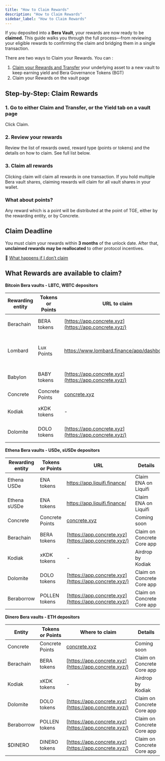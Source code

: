 ```yaml
---
title: "How to Claim Rewards"
description: "How to Claim Rewards"
sidebar_label: "How to Claim Rewards"
---
```



If you deposited into a **Bera Vault**, your rewards are now ready to be **claimed.** This guide walks you through the full process—from reviewing your eligible rewards to confirming the claim and bridging them in a single transaction.

There are two ways to Claim your Rewards. You can :

1. [Claim your Rewards and Transfer](./claim-and-transfer.md) your underlying asset to a new vault to keep earning yield and Bera Governance Tokens (BGT)
2. Claim your Rewards on the vault page

## Step-by-Step: Claim Rewards

### 1. Go to either Claim and Transfer, or the Yield tab on a vault page

Click Claim.

### 2. Review your rewards

Review the list of rewards owed, reward type (points or tokens) and the details on how to claim. See full list below.

### 3. Claim all rewards

Clicking claim will claim all rewards in one transaction. If you hold multiple Bera vault shares, claiming rewards will claim for all vault shares in your wallet.

### What about points?

Any reward which is a point will be distributed at the point of TGE, either by the rewarding entity, or by Concrete.

## Claim Deadline

You must claim your rewards within **3 months** of the unlock date.
After that, **unclaimed rewards may be reallocated** to other protocol incentives.

🔗 [What happens if I don’t claim](./unclaimed-rewards.md)

## What Rewards are available to claim?

**Bitcoin Bera vaults - LBTC, WBTC depositors**

| **Rewarding entity** | **Tokens or Points** | **URL to claim** | **Details** |
| --- | --- | --- | --- |
| Berachain | BERA tokens | [https://app.concrete.xyz](https://app.concrete.xyz/) | Claim on Concrete Core app |
| Lombard | Lux Points | https://www.lombard.finance/app/dashboard/ | See Lux tokens on the Lombard app |
| Babylon | BABY tokens | [https://app.concrete.xyz](https://app.concrete.xyz/) | Claim on Concrete Core app |
| Concrete | Concrete Points | [concrete.xyz](http://concrete.xyz/) | Coming soon |
| Kodiak | xKDK tokens | - | Airdrop by Kodiak |
| Dolomite | DOLO tokens | [https://app.concrete.xyz](https://app.concrete.xyz/) | Claim on Concrete Core app |

**Ethena Bera vaults - USDe, sUSDe depositors**

| **Rewarding entity** | **Tokens or Points** | **URL** | **Details** |
| --- | --- | --- | --- |
| Ethena USDe | ENA tokens | https://app.liquifi.finance/ | Claim ENA on Liquifi |
| Ethena sUSDe | ENA tokens | https://app.liquifi.finance/ | Claim ENA on Liquifi |
| Concrete | Concrete Points | [concrete.xyz](http://concrete.xyz/) | Coming soon |
| Berachain | BERA tokens | [https://app.concrete.xyz](https://app.concrete.xyz/) | Claim on Concrete Core app |
| Kodiak | xKDK tokens | - | Airdrop by Kodiak |
| Dolomite | DOLO tokens | [https://app.concrete.xyz](https://app.concrete.xyz/) | Claim on Concrete Core app |
| Beraborrow | POLLEN tokens | [https://app.concrete.xyz](https://app.concrete.xyz/) | Claim on Concrete Core app |

**Dinero Bera vaults - ETH depositors**

| **Entity** | **Tokens or Points** | **Where to claim** | **Details** |
| --- | --- | --- | --- |
| Concrete | Concrete Points | [concrete.xyz](http://concrete.xyz/) | Coming soon |
| Berachain | BERA tokens | [https://app.concrete.xyz](https://app.concrete.xyz/) | Claim on Concrete Core app |
| Kodiak | xKDK tokens | - | Airdrop by Kodiak |
| Dolomite | DOLO tokens | [https://app.concrete.xyz](https://app.concrete.xyz/) | Claim on Concrete Core app |
| Beraborrow | POLLEN tokens | [https://app.concrete.xyz](https://app.concrete.xyz/) | Claim on Concrete Core app |
| $DINERO | DINERO tokens | [https://app.concrete.xyz](https://app.concrete.xyz/) | Claim on Concrete Core app |
